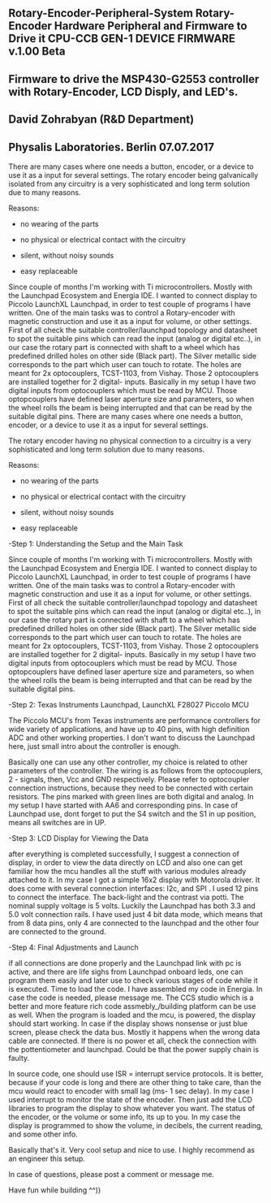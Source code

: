 Rotary-Encoder-Peripheral-System
Rotary-Encoder Hardware Peripheral and Firmware to Drive it
CPU-CCB GEN-1 DEVICE FIRMWARE v.1.00 Beta
----------------------------------------------------------------------------------------------------------------
Firmware to drive the MSP430-G2553 controller with Rotary-Encoder, LCD Disply, and LED's.
----------------------------------------------------------------------------------------------------------------
David Zohrabyan (R&D Department)
----------------------------------------------------------------------------------------------------------------
Physalis Laboratories. Berlin 07.07.2017
----------------------------------------------------------------------------------------------------------------
There are many cases where one needs a button, encoder, or a device to use it as a input for several settings.
The rotary encoder being galvanically isolated from any circuitry is a very sophisticated and long term solution due to many reasons.

Reasons:
 
- no wearing of the parts

- no physical or electrical contact with the circuitry

- silent, without noisy sounds

- easy replaceable

Since couple of months I'm working with Ti microcontrollers. Mostly with the Launchpad Ecosystem and Energia IDE. I wanted to  connect display to Piccolo LaunchXL Launchpad, in order to test couple of programs I have written. One of the main tasks was to  control a Rotary-encoder with magnetic construction and use it as a input for volume, or other settings. First of all check the suitable controller/launchpad topology and datasheet to spot the suitable pins which can read the input (analog or digital etc..), in our case the rotary part is connected with shaft to a wheel which has predefined drilled holes on other side (Black part). The Silver metallic side corresponds to the part which user can touch to rotate. The holes are meant for 2x optocouplers, TCST-1103, from Vishay. Those 2 optocouplers are installed together for 2 digital- inputs. Basically in my setup I have two digital inputs from optocouplers which must be read by MCU. Those optopcouplers have defined laser aperture size and parameters, so when the  wheel rolls the beam is being interrupted and that can be read by the suitable digital pins.
There are many cases where one needs a button, encoder, or a device to use it as a input for several settings.

The rotary encoder having no physical connection to a circuitry is a very sophisticated and long term solution due to many reasons.

Reasons:

- no wearing of the parts

- no physical or electrical contact with the circuitry

- silent, without noisy sounds

- easy replaceable

-Step 1: Understanding the Setup and the Main Task

Since couple of months I'm working with Ti microcontrollers. Mostly with the Launchpad Ecosystem and Energia IDE. I wanted to connect display to Piccolo LaunchXL Launchpad, in order to test couple of programs I have written. One of the main tasks was to control a Rotary-encoder with magnetic construction and use it as a input for volume, or other settings. First of all check the suitable controller/launchpad topology and datasheet to spot the suitable pins which can read the input (analog or digital etc..), in our case the rotary part is connected with shaft to a wheel which has predefined drilled holes on other side (Black part). The Silver metallic side corresponds to the part which user can touch to rotate. The holes are meant for 2x optocouplers, TCST-1103, from Vishay. Those 2 optocouplers are installed together for 2 digital- inputs. Basically in my setup I have two digital inputs from optocouplers which must be read by MCU. Those optopcouplers have defined laser aperture size and parameters, so when the wheel rolls the beam is being interrupted and that can be read by the suitable digital pins.

-Step 2: Texas Instruments Launchpad, LaunchXL F28027 Piccolo MCU

The Piccolo MCU's from Texas instruments are performance controllers for wide variety of applications, and have up to 40 pins, with high definition ADC and other working properties. I don't want to discuss the Launchpad here, just small intro about the controller is enough.

Basically one can use any other controller, my choice is related to other parameters of the controller. The wiring is as follows from the optocouplers, 2 - signals, then, Vcc and GND respectively. Please refer to optocoupler connection instructions, because they need to be connected with certain resistors. The pins marked with green lines are both digital and analog. In my setup I have started with AA6 and corresponding pins. In case of Launchpad use, dont forget to put the S4 switch and the S1 in up position, means all switches are in UP.

-Step 3: LCD Display for Viewing the Data

after everything is completed successfully, I suggest a connection of display, in order to view the data directly on LCD and also one can get familiar how the mcu handles all the stuff with various modules already attached to it. In my case I got a simple 16x2 display with Motorola driver. It does come with several connection interfaces: I2c, and SPI . I used 12 pins to connect the interface. The back-light and the contrast via potti. The nominal supply voltage is 5 volts. Luckily the Launchpad has both 3.3 and 5.0 volt connection rails. I have used just 4 bit data mode, which means that from 8 data pins, only 4 are connected to the launchpad and the other four are connected to the ground.


-Step 4: Final Adjustments and Launch

if all connections are done properly and the Launchpad link with pc is active, and there are life sighs from Launchpad onboard leds, one can program them easily and later use to check various stages of code while it is executed. Time to load the code. I have assembled my code in Energia. In case the code is needed, please message me. The CCS studio which is a better and more feature rich code assmebly_/building platform can be use as well. When the program is loaded and the mcu, is powered, the display should start working. In case if the display shows nonsense or just blue screen, please check the data bus. Mostly it happens when the wrong data cable are connected. If there is no power et all, check the connection with the pottentiometer and launchpad. Could be that the power supply chain is faulty.


In source code, one should use ISR = interrupt service protocols. It is better, because if your code is long and there are other thing to take care, than the mcu would react to encoder with small lag (ms- 1 sec delay). In my case I used interrupt to monitor the state of the encoder. Then just add the LCD libraries to program the display to show whatever you want. The status of the encoder, or the volume or some info, its up to you. In my case the display is programmed to show the volume, in decibels, the current reading, and some other info.

Basically that's it. Very cool setup and nice to use. I highly recommend as an engineer this setup.

In case of questions, please post a comment or message me.

Have fun while building ^^))
